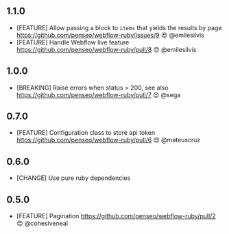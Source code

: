 ## 1.1.0

* [FEATURE] Allow passing a block to `items` that yields the results by page https://github.com/penseo/webflow-ruby/issues/9 😍 @emilesilvis
* [FEATURE] Handle Webflow live feature https://github.com/penseo/webflow-ruby/pull/8 😍 @emilesilvis

## 1.0.0

* [BREAKING] Raise errors when status > 200, see also https://github.com/penseo/webflow-ruby/pull/7 😍 @sega

## 0.7.0

* [FEATURE] Configuration class to store api token https://github.com/penseo/webflow-ruby/pull/6 😍 @mateuscruz

## 0.6.0

* [CHANGE] Use pure ruby dependencies

## 0.5.0

* [FEATURE] Pagination https://github.com/penseo/webflow-ruby/pull/2 😍 @cohesiveneal
